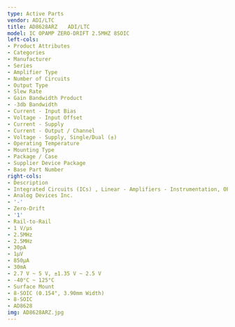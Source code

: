 ```yaml
---
type: Active Parts
vendor: ADI/LTC
title: AD8628ARZ　　ADI/LTC
model: IC OPAMP ZERO-DRIFT 2.5MHZ 8SOIC
left-cols:
- Product Attributes
- Categories
- Manufacturer
- Series
- Amplifier Type
- Number of Circuits
- Output Type
- Slew Rate
- Gain Bandwidth Product
- -3db Bandwidth
- Current - Input Bias
- Voltage - Input Offset
- Current - Supply
- Current - Output / Channel
- Voltage - Supply, Single/Dual (±)
- Operating Temperature
- Mounting Type
- Package / Case
- Supplier Device Package
- Base Part Number
right-cols:
- Description
- Integrated Circuits (ICs) , Linear - Amplifiers - Instrumentation, OP Amps, Buffer Amps
- Analog Devices Inc.
- '-'
- Zero-Drift
- '1'
- Rail-to-Rail
- 1 V/µs
- 2.5MHz
- 2.5MHz
- 30pA
- 1µV
- 850µA
- 30mA
- 2.7 V ~ 5 V, ±1.35 V ~ 2.5 V
- -40°C ~ 125°C
- Surface Mount
- 8-SOIC (0.154", 3.90mm Width)
- 8-SOIC
- AD8628
img: AD8628ARZ.jpg
---
```

